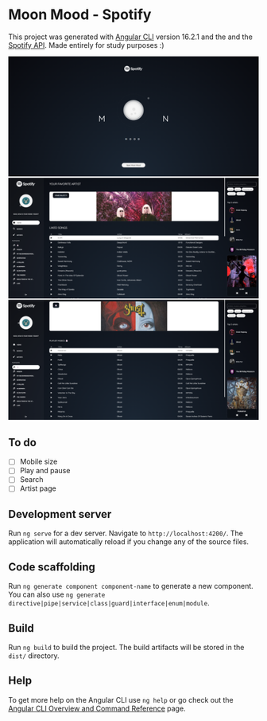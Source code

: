 # Moon Mood - Spotify

This project was generated with [Angular CLI](https://github.com/angular/angular-cli) version 16.2.1 and the and the [Spotify API](https://developer.spotify.com/documentation/web-api). Made entirely for study purposes :)

<div style="text-align: center;">
<img src="./src/assets/images/moon3.png" style="width:550px;">
<img src="./src/assets/images/moon1.png" style="width:550px;">
<img src="./src/assets/images/moon2.png" style="width:550px;">
</div>

## To do

- [ ] Mobile size
- [ ] Play and pause
- [ ] Search
- [ ] Artist page

## Development server

Run `ng serve` for a dev server. Navigate to `http://localhost:4200/`. The application will automatically reload if you change any of the source files.

## Code scaffolding

Run `ng generate component component-name` to generate a new component. You can also use `ng generate directive|pipe|service|class|guard|interface|enum|module`.

## Build

Run `ng build` to build the project. The build artifacts will be stored in the `dist/` directory.

## Help

To get more help on the Angular CLI use `ng help` or go check out the [Angular CLI Overview and Command Reference](https://angular.io/cli) page.
